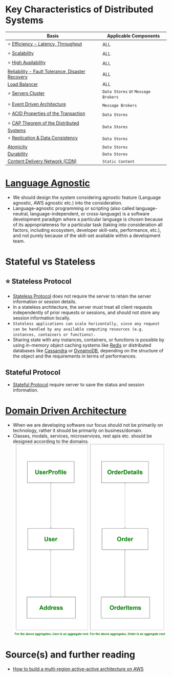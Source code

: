 
# Key Characteristics of Distributed Systems

| Basis                                                                                  | Applicable Components              |
|----------------------------------------------------------------------------------------|------------------------------------|
| :star: [Efficiency - Latency, Throughput](LatencyThroughput.md)                        | ALL                                |
| :star: [Scalability](Scalability.md)                                                   | ALL                                |
| :star: [High Availability](HighAvailability.md)                                        | ALL                                |
| [Reliability - Fault Tolerance, Disaster Recovery](FaultTolerance&DisasterRecovery.md) | ALL                                |
| [Load Balancer](LoadBalancer.md)                                                       | ALL                                |
| :star: [Servers Cluster](ServersCluster.md)                                            | `Data Stores` or `Message Brokers` |
| :star: [Event Driven Architecture](EventDrivenArchitecture.md)                         | `Message Brokers`                  |
| :star: [ACID Properties of the Transaction](ACIDPropertyTransaction.md)                | `Data Stores`                      |
| :star: [CAP Theorem of the Distributed Systems](CAPTheorem.md)                         | `Data Stores`                      |
| :star: [Replication & Data Consistency](ReplicationAndDataConsistency.md)              | `Data Stores`                      |
| [Atomicity](Atomicity.md)                                                              | `Data Stores`                      |
| [Durability](Durability.md)                                                            | `Data Stores`                      |
| [Content Delivery Network (CDN)](CDNs.md)                                              | `Static Content`                    |

# [Language Agnostic](https://en.wikipedia.org/wiki/Language-agnostic)
- We should design the system considering agnostic feature (Language agnostic, AWS agnostic etc.) into the consideration.
- Language-agnostic programming or scripting (also called language-neutral, language-independent, or cross-language) is a software development paradigm where a particular language is chosen because of its appropriateness for a particular task (taking into consideration all factors, including ecosystem, developer skill-sets, performance, etc.), and not purely because of the skill-set available within a development team.

# Stateful vs Stateless

## :star: Stateless Protocol
- [Stateless Protocol](https://www.geeksforgeeks.org/difference-between-stateless-and-stateful-protocol/) does not require the server to retain the server information or session details.
- In a stateless architecture, the server must treat all client requests independently of prior requests or sessions, and should not store any session information locally.
- `Stateless applications can scale horizontally, since any request can be handled by any available computing resources (e.g. instances, containers or functions).`
- Sharing state with any instances, containers, or functions is possible by using in-memory object caching systems like [Redis](../3_DatabaseComponents/Redis) or distributed databases like [Cassandra](../3_DatabaseComponents/Casandra.md) or [DynamoDB](../../2_AWSComponents/6_DatabaseServices/AmazonDynamoDB.md), depending on the structure of the object and the requirements in terms of performances.

## Stateful Protocol
- [Stateful Protocol](https://www.geeksforgeeks.org/difference-between-stateless-and-stateful-protocol/) require server to save the status and session information.

# [Domain Driven Architecture](https://www.geeksforgeeks.org/domain-driven-design-ddd/)
- When we are developing software our focus should not be primarily on technology, rather it should be primarily on business/domain.
- Classes, modals, services, microservices, rest apis etc. should be designed according to the domains.
![img.png](assests/domain_driven_design.png)

# Source(s) and further reading
- [How to build a multi-region active-active architecture on AWS](https://acloudguru.com/blog/engineering/why-and-how-do-we-build-a-multi-region-active-active-architecture)


